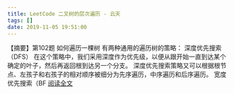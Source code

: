 ```yaml
---
title: LeetCode 二叉树的层次遍历 - 云天
tags: []
date: 2019-11-05 19:51:00
---
```


【摘要】第102题 如何遍历一棵树 有两种通用的遍历树的策略： 深度优先搜索（DFS） 在这个策略中，我们采用深度作为优先级，以便从跟开始一直到达某个确定的叶子，然后再返回根到达另一个分支。 深度优先搜索策略又可以根据根节点、左孩子和右孩子的相对顺序被细分为先序遍历，中序遍历和后序遍历。 宽度优先搜索（BF [阅读全文](http://www.cnblogs.com/tqlin/p/11801129.html)